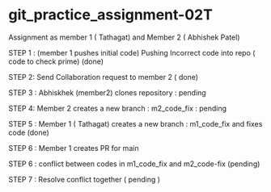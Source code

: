 # git_practice_assignment-02T
Assignment as member 1 ( Tathagat) and Member 2 ( Abhishek Patel)


STEP 1 : (member 1 pushes initial code) Pushing Incorrect code into repo ( code to check prime) (done)

STEP 2: Send Collaboration request to member 2 ( done)

STEP 3  : Abhiskhek (member2) clones repository : pending 

STEP 4:   Member 2 creates a new branch : m2_code_fix : pending 

STEP 5 : Member 1 ( Tathagat) creates a new branch : m1_code_fix and fixes code (done)

STEP 6 : Member 1 creates PR for main 

STEP 6 : conflict between codes in m1_code_fix and m2_code-fix (pending)

STEP 7 : Resolve conflict together ( pending )
